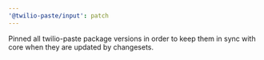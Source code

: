 ```yaml
---
'@twilio-paste/input': patch
---
```


Pinned all twilio-paste package versions in order to keep them in sync with core when they are updated by changesets.
